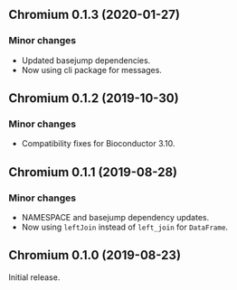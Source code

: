 ## Chromium 0.1.3 (2020-01-27)

### Minor changes

- Updated basejump dependencies.
- Now using cli package for messages.

## Chromium 0.1.2 (2019-10-30)

### Minor changes

- Compatibility fixes for Bioconductor 3.10.

## Chromium 0.1.1 (2019-08-28)

### Minor changes

- NAMESPACE and basejump dependency updates.
- Now using `leftJoin` instead of `left_join` for `DataFrame`.

## Chromium 0.1.0 (2019-08-23)

Initial release.
